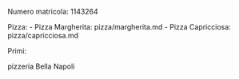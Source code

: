 Numero matricola: 1143264

Pizza:
    - Pizza Margherita: pizza/margherita.md
    - Pizza Capricciosa: pizza/capricciosa.md

Primi:

pizzeria Bella Napoli
